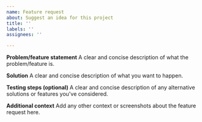 ```yaml
---
name: Feature request
about: Suggest an idea for this project
title: ''
labels: ''
assignees: ''

---
```


**Problem/feature statement**
A clear and concise description of what the problem/feature is.

**Solution**
A clear and concise description of what you want to happen.

**Testing steps (optional)**
A clear and concise description of any alternative solutions or features you've considered.

**Additional context**
Add any other context or screenshots about the feature request here.
